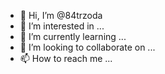 - 👋 Hi, I’m @84trzoda
- 👀 I’m interested in ...
- 🌱 I’m currently learning ...
- 💞️ I’m looking to collaborate on ...
- 📫 How to reach me ...

<!---
84trzoda/84trzoda is a ✨ special ✨ repository because its `README.md` (this file) appears on your GitHub profile.
You can click the Preview link to take a look at your changes.
--->
